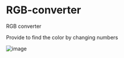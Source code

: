 # RGB-converter
RGB converter

Provide to find the color by changing numbers

![image](https://user-images.githubusercontent.com/77125487/198887211-bf91dfcc-754e-46ef-a91a-8c48294239b3.png)

